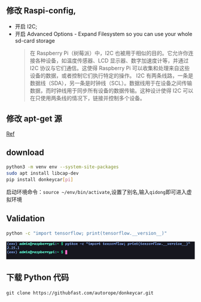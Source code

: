 ## 修改 Raspi-config,

- 开启 I2C;
- 开启 Advanced Options - Expand Filesystem so you can use your whole sd-card storage
  > 在 Raspberry Pi（树莓派）中，I2C 也被用于相似的目的。它允许你连接各种设备，如温度传感器、LCD 显示器、数字加速度计等，并通过 I2C 协议与它们通信。这使得 Raspberry Pi 可以收集和处理来自这些设备的数据，或者控制它们执行特定的操作。
  > I2C 有两条线路，一条是数据线（SDA），另一条是时钟线（SCL）。数据线用于在设备之间传输数据，而时钟线用于同步所有设备的数据传输。这种设计使得 I2C 可以在只使用两条线的情况下，链接并控制多个设备。

## 修改 apt-get 源

[Ref](https://zhuanlan.zhihu.com/p/487016386)

## download

```bash
python3 -m venv env --system-site-packages
sudo apt install libcap-dev
pip install donkeycar[pi]
```

启动环境命令：`source ~/env/bin/activate`,设置了别名,输入`qidong`即可进入虚拟环境

## Validation

```bash
python -c "import tensorflow; print(tensorflow.__version__)"
```

![image-20240403220312748](assets/image-20240403220312748.png)

## 下载 Python 代码

`git clone https://githubfast.com/autorope/donkeycar.git`
